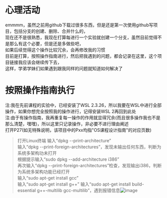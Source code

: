 # 心理活动
emmmm，虽然之前用github下载过很多东西，但是还是第一次使用github写项目，包括分支的创建、删除、合并什么的，  
现在还不是很熟悉，我现在打算每进行一个实验就创建一个分支，虽然目前觉得不是那么有这个必要，但是还是多做些吧，  
如果后续觉得这个操作比较冗余，会再修改我的习惯  
目前是打算，按照操作指南进行，然后把我遇到的问题，都会记录在这里，这个项目链接我应该会继续传下去，  
这样，学弟学妹们如果遇到跟我同样的问题就知道如何解决了

# 按照操作指南执行
注:我在先前课程的实验中，已经安装了WSL 2.3.26，所以我要在WSL中进行全部操作，如果你想完全按照我的操作进行，记得安装WSL 2再回到此处  
注:由于有操作指南，我再重复每一操作的作用就显得冗余(而且很多操作我也不是那么清楚，嘿嘿)，所以这里只记录操作，非必要不进行理由阐述  
打开P27(如无特殊说明，该项目中的Pxx均指"OS课程设计指南"的对应页数)  
> 打开Linux终端
> 输入“dpkg --print-architecture”  
> 输入“dpkg --print-foreign-architectures”，发现未输出任何东西，判断为系统多架构功未打开  
> 根据提示输入“sudo dpkg --add-architecture i386”  
> 再次输入“dpkg --print-foreign-architectures”检查，发现输出i386，判断为系统多架构功能已经打开  
> 输入“sudo apt-get install gcc”  
> 输入“sudo apt-get install g++”
> 输入“sudo apt-get install build-essential g++-multilib gcc-multilib”，遇到报错信息![image](https://github.com/user-attachments/assets/0a4a671e-fa70-4389-a13c-2bd2f98d839f)
